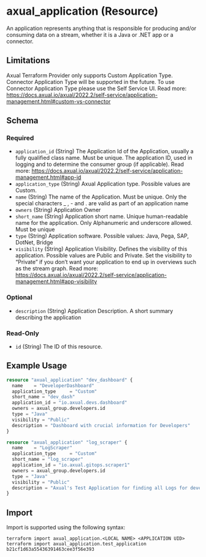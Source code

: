 # axual_application (Resource)

An application represents anything that is responsible for producing and/or consuming data on a stream, whether it is a Java or .NET app or a connector.

## Limitations
Axual Terraform Provider only supports Custom Application Type. Connector Application Type will be supported in the future. To use Connector Application Type please use the Self Service UI. Read more: https://docs.axual.io/axual/2022.2/self-service/application-management.html#custom-vs-connector

<!-- schema generated by tfplugindocs -->
## Schema

### Required

- `application_id` (String) The Application Id of the Application, usually a fully qualified class name. Must be unique. The application ID, used in logging and to determine the consumer group (if applicable). Read more: https://docs.axual.io/axual/2022.2/self-service/application-management.html#app-id
- `application_type` (String) Axual Application type. Possible values are Custom.
- `name` (String) The name of the Application. Must be unique. Only the special characters _ , - and . are valid as part of an application name
- `owners` (String) Application Owner
- `short_name` (String) Application short name. Unique human-readable name for the application. Only Alphanumeric and underscore allowed. Must be unique
- `type` (String) Application software. Possible values: Java, Pega, SAP, DotNet, Bridge
- `visibility` (String) Application Visibility. Defines the visibility of this application. Possible values are Public and Private. Set the visibility to “Private” if you don’t want your application to end up in overviews such as the stream graph. Read more: https://docs.axual.io/axual/2022.2/self-service/application-management.html#app-visibility

### Optional

- `description` (String) Application Description. A short summary describing the application

### Read-Only

- `id` (String) The ID of this resource.

## Example Usage

```terraform
resource "axual_application" "dev_dashboard" {
  name    = "DeveloperDashboard"
  application_type     = "Custom"
  short_name = "dev_dash"
  application_id = "io.axual.devs.dashboard"
  owners = axual_group.developers.id
  type = "Java"
  visibility = "Public"
  description = "Dashboard with crucial information for Developers"
}

resource "axual_application" "log_scraper" {
  name    = "LogScraper"
  application_type     = "Custom"
  short_name = "log_scraper"
  application_id = "io.axual.gitops.scraper1"
  owners = axual_group.developers.id
  type = "Java"
  visibility = "Public"
  description = "Axual's Test Application for finding all Logs for developers"
}
```

## Import

Import is supported using the following syntax:

```shell
terraform import axual_application.<LOCAL NAME> <APPLICATION UID>
terraform import axual_application.test_application b21cf1d63a55436391463cee3f56e393
```